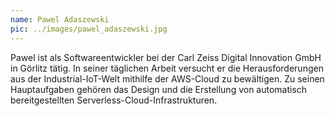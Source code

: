 ```yaml
---
name: Pawel Adaszewski
pic: ../images/pawel_adaszewski.jpg
---
```


Pawel ist als Softwareentwickler bei der Carl Zeiss Digital Innovation GmbH in Görlitz tätig. In seiner täglichen Arbeit
versucht er die Herausforderungen aus der Industrial-IoT-Welt mithilfe der AWS-Cloud zu bewältigen. Zu seinen
Hauptaufgaben gehören das Design und die Erstellung von automatisch bereitgestellten Serverless-Cloud-Infrastrukturen.
